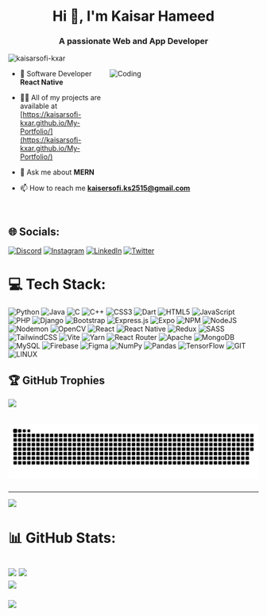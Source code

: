 
<h1 align="center">Hi 👋, I'm Kaisar Hameed</h1>
<h3 align="center">A passionate Web and App Developer</h3>

<p align="left"> <img src="https://komarev.com/ghpvc/?username=kaisarsofi-kxar&label=Profile%20views&color=0e75b6&style=flat" alt="kaisarsofi-kxar" /> </p>




<Img align="right" alt="Coding" height="200" width="300" src="https://cdn.dribbble.com/users/1162077/screenshots/3848914/programmer.gif" >

 
- 🌱 Software Developer **React Native**

- 👨‍💻 All of my projects are available at [https://kaisarsofi-kxar.github.io/My-Portfolio/](https://kaisarsofi-kxar.github.io/My-Portfolio/)

- 💬 Ask me about **MERN**

- 📫 How to reach me **kaisersofi.ks2515@gmail.com**
  
  <br>
 
## 🌐 Socials:
[![Discord](https://img.shields.io/badge/Discord-%237289DA.svg?logo=discord&logoColor=white)](https://discord.gg/https://discord.gg/twyx37f4)
[![Instagram](https://img.shields.io/badge/Instagram-%23E4405F.svg?logo=Instagram&logoColor=white)](https://instagram.com/kaisarsofi_kxar)
[![LinkedIn](https://img.shields.io/badge/LinkedIn-%230077B5.svg?logo=linkedin&logoColor=white)](https://linkedin.com/in/kaiser-sofi-31b46a238)
[![Twitter](https://img.shields.io/badge/Twitter-%231DA1F2.svg?logo=Twitter&logoColor=white)](https://twitter.com/kaisar_kXar)
# 💻 Tech Stack:
![Python](https://img.shields.io/badge/python-3670A0?style=for-the-badge&logo=python&logoColor=ffdd54)
![Java](https://img.shields.io/badge/java-%23ED8B00.svg?style=for-the-badge&logo=openjdk&logoColor=white)
![C](https://img.shields.io/badge/c-%2300599C.svg?style=for-the-badge&logo=c&logoColor=white)
![C++](https://img.shields.io/badge/c++-%2300599C.svg?style=for-the-badge&logo=c%2B%2B&logoColor=white)
![CSS3](https://img.shields.io/badge/css3-%231572B6.svg?style=for-the-badge&logo=css3&logoColor=white)
![Dart](https://img.shields.io/badge/dart-%230175C2.svg?style=for-the-badge&logo=dart&logoColor=white)
![HTML5](https://img.shields.io/badge/html5-%23E34F26.svg?style=for-the-badge&logo=html5&logoColor=white)
![JavaScript](https://img.shields.io/badge/javascript-%23323330.svg?style=for-the-badge&logo=javascript&logoColor=%23F7DF1E)
![PHP](https://img.shields.io/badge/php-%23777BB4.svg?style=for-the-badge&logo=php&logoColor=white)
![Django](https://img.shields.io/badge/django-%23092E20.svg?style=for-the-badge&logo=django&logoColor=white)
![Bootstrap](https://img.shields.io/badge/bootstrap-%238511FA.svg?style=for-the-badge&logo=bootstrap&logoColor=white)
![Express.js](https://img.shields.io/badge/express.js-%23404d59.svg?style=for-the-badge&logo=express&logoColor=%2361DAFB)
![Expo](https://img.shields.io/badge/expo-1C1E24?style=for-the-badge&logo=expo&logoColor=#D04A37)
![NPM](https://img.shields.io/badge/NPM-%23CB3837.svg?style=for-the-badge&logo=npm&logoColor=white)
![NodeJS](https://img.shields.io/badge/node.js-6DA55F?style=for-the-badge&logo=node.js&logoColor=white)
![Nodemon](https://img.shields.io/badge/NODEMON-%23323330.svg?style=for-the-badge&logo=nodemon&logoColor=%BBDEAD)
![OpenCV](https://img.shields.io/badge/opencv-%23white.svg?style=for-the-badge&logo=opencv&logoColor=white)
![React](https://img.shields.io/badge/react-%2320232a.svg?style=for-the-badge&logo=react&logoColor=%2361DAFB)
![React
Native](https://img.shields.io/badge/react_native-%2320232a.svg?style=for-the-badge&logo=react&logoColor=%2361DAFB)
![Redux](https://img.shields.io/badge/redux-%23593d88.svg?style=for-the-badge&logo=redux&logoColor=white)
![SASS](https://img.shields.io/badge/SASS-hotpink.svg?style=for-the-badge&logo=SASS&logoColor=white)
![TailwindCSS](https://img.shields.io/badge/tailwindcss-%2338B2AC.svg?style=for-the-badge&logo=tailwind-css&logoColor=white)
![Vite](https://img.shields.io/badge/vite-%23646CFF.svg?style=for-the-badge&logo=vite&logoColor=white)
![Yarn](https://img.shields.io/badge/yarn-%232C8EBB.svg?style=for-the-badge&logo=yarn&logoColor=white)
![React
Router](https://img.shields.io/badge/React_Router-CA4245?style=for-the-badge&logo=react-router&logoColor=white)
![Apache](https://img.shields.io/badge/apache-%23D42029.svg?style=for-the-badge&logo=apache&logoColor=white)
![MongoDB](https://img.shields.io/badge/MongoDB-%234ea94b.svg?style=for-the-badge&logo=mongodb&logoColor=white)
![MySQL](https://img.shields.io/badge/mysql-%2300000f.svg?style=for-the-badge&logo=mysql&logoColor=white)
![Firebase](https://img.shields.io/badge/Firebase-039BE5?style=for-the-badge&logo=Firebase&logoColor=white)
![Figma](https://img.shields.io/badge/figma-%23F24E1E.svg?style=for-the-badge&logo=figma&logoColor=white)
![NumPy](https://img.shields.io/badge/numpy-%23013243.svg?style=for-the-badge&logo=numpy&logoColor=white)
![Pandas](https://img.shields.io/badge/pandas-%23150458.svg?style=for-the-badge&logo=pandas&logoColor=white)
![TensorFlow](https://img.shields.io/badge/TensorFlow-%23FF6F00.svg?style=for-the-badge&logo=TensorFlow&logoColor=white)
![GIT](https://img.shields.io/badge/Git-fc6d26?style=for-the-badge&logo=git&logoColor=white)
![LINUX](https://img.shields.io/badge/Linux-FCC624?style=for-the-badge&logo=linux&logoColor=black)


## 🏆 GitHub Trophies
![](https://github-profile-trophy.vercel.app/?username=kaisarsofi-kxar&theme=radical&no-frame=false&no-bg=true&margin-w=4)

<br clear="both">

<img src="https://raw.githubusercontent.com/kaisarsofi-kxar/kaisarsofi-kxar/output/snake.svg" alt="Snake animation" />

###

---
[![](https://visitcount.itsvg.in/api?id=kaisarsofi-kxar&icon=0&color=0)](https://visitcount.itsvg.in)
# 📊 GitHub Stats:
![](https://github-readme-stats.vercel.app/api?username=kaisarsofi-kxar&theme=dark&hide_border=false&include_all_commits=false&count_private=false)
![](https://github-readme-streak-stats.herokuapp.com/?user=kaisarsofi-kxar&theme=dark&hide_border=false)<br />
![](https://github-readme-stats.vercel.app/api/top-langs/?username=kaisarsofi-kxar&theme=dark&hide_border=false&include_all_commits=false&count_private=false&layout=compact)
---
[![](https://visitcount.itsvg.in/api?id=kaisarsofi-kxar&icon=0&color=0)](https://visitcount.itsvg.in)

<!-- Proudly created with GPRM ( https://gprm.itsvg.in ) -->
